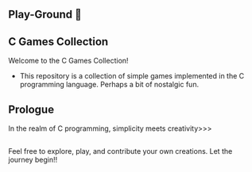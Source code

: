 ## Play-Ground 🤫

## C Games Collection

Welcome to the C Games Collection! 
- This repository is a collection of simple games implemented in the C programming language. Perhaps a bit of nostalgic fun.

## Prologue

In the realm of C programming, simplicity meets creativity>>>

##

Feel free to explore, play, and contribute your own creations. Let the journey begin!!
